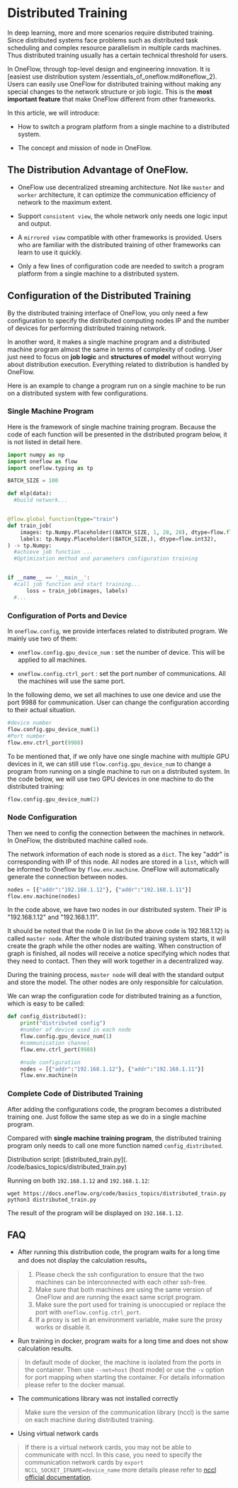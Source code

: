 # Distributed Training

In deep learning, more and more scenarios require distributed training. Since distributed systems face problems such as distributed task scheduling and complex resource parallelism in multiple cards machines. Thus distributed training usually has a certain technical threshold for users.

In OneFlow, through top-level design and engineering innovation. It is [easiest use distribution system /essentials_of_oneflow.md#oneflow_2). Users can easily use OneFlow for distributed training without making any special changes to the network structure or job logic. This is the **most important feature** that make OneFlow different from other frameworks.

In this article, we will introduce:

* How to switch a program platform from a single machine to a distributed system.

* The concept and mission of node in OneFlow.

## The Distribution Advantage of OneFlow.

* OneFlow use decentralized streaming architecture. Not like  `master` and `worker` architecture, it can optimize the communication efficiency of network to the maximum extent.

* Support `consistent view`, the whole network only needs one logic input and output.

* A `mirrored view` compatible with other frameworks is provided. Users who are familiar with the distributed training of other frameworks can learn to use it quickly. 

* Only a few lines of configuration code are needed to switch a program platform from a single machine to a distributed system.

## Configuration of the Distributed Training

By the distributed training interface of OneFlow, you only need a few configuration to specify the distributed computing nodes IP and the number of devices for performing distributed training network.

In another word, it makes a single machine program and a distributed machine program almost the same in terms of complexity of coding. User just need to focus on **job logic** and **structures of model** without worrying about distribution execution. Everything related to distribution is handled by OneFlow.

Here is an example to change a program run on a single machine to be run on a distributed system with few configurations. 

### Single Machine Program
Here is the framework of single machine training program. Because the code of each function will be presented in the distributed program below, it is not listed in detail here.
```python
import numpy as np
import oneflow as flow
import oneflow.typing as tp

BATCH_SIZE = 100

def mlp(data):
  #build network...


@flow.global_function(type="train")
def train_job(
    images: tp.Numpy.Placeholder((BATCH_SIZE, 1, 28, 28), dtype=flow.float),
    labels: tp.Numpy.Placeholder((BATCH_SIZE,), dtype=flow.int32),
) -> tp.Numpy:
  #achieve job function ...
  #Optimization method and parameters configuration training


if __name__ == '__main__':
  #call job function and start training...
      loss = train_job(images, labels)
  #...
```

### Configuration of Ports and Device

In `oneflow.config`, we provide interfaces related to distributed program. We mainly use two of them:

* `oneflow.config.gpu_device_num` : set the number of device. This will be applied to all machines.

* `oneflow.config.ctrl_port` : set the port number of communications. All the machines will use the same port. 

In the following demo, we set all machines to use one device and use the port 9988 for communication. User can change the configuration according to their actual situation.
```python
#device number
flow.config.gpu_device_num(1)
#Port number
flow.env.ctrl_port(9988)
```

To be mentioned that, if we only have one single machine with multiple GPU devices in it, we can still use  `flow.config.gpu_device_num`  to change a program from running on a single machine to run on a distributed system. In the code below, we will use two GPU devices in one machine to do the distributed training:
```python
flow.config.gpu_device_num(2)
```

### Node Configuration

Then we need to config the connection between the machines in network. In OneFlow, the distributed machine called `node`.

The network information of each node is stored as a `dict`. The key "addr" is corresponding with IP of this node. All nodes are stored in a `list`, which will be informed to Oneflow by `flow.env.machine`. OneFlow will automatically generate the connection between nodes.

```python
nodes = [{"addr":"192.168.1.12"}, {"addr":"192.168.1.11"}]
flow.env.machine(nodes)
```

In the code above, we have two nodes in our distributed system. Their IP is "192.168.1.12" and "192.168.1.11".

It should be noted that the node 0 in list (in the above code is 192.168.1.12) is called `master node`. After the whole distributed training system starts, it will create the graph while the other nodes are waiting. When construction of graph is finished, all nodes will receive a notice specifying which nodes that they need to contact. Then they will work together in a decentralized way.

During the training process, `master node`  will deal with the standard output and store the model. The other nodes are only responsible for calculation.

We can wrap the configuration code for distributed training as a function, which is easy to be called:

```python
def config_distributed():
    print("distributed config")
    #number of device used in each node
    flow.config.gpu_device_num(1)
    #communication channel 
    flow.env.ctrl_port(9988)

    #node configuration 
    nodes = [{"addr":"192.168.1.12"}, {"addr":"192.168.1.11"}]
    flow.env.machine(n
```

### Complete Code of Distributed Training
After adding the configurations code, the program becomes a distributed training one. Just follow the same step as we do in a single machine program.

Compared with **single machine training program**, the distributed training program only needs to call one more function named `config_distributed`.

Distribution script: [distributed_train.py](. /code/basics_topics/distributed_train.py)

Running on both `192.168.1.12` and `192.168.1.12`:

```shell
wget https://docs.oneflow.org/code/basics_topics/distributed_train.py
python3 distributed_train.py
```
The result of the program will be displayed on `192.168.1.12`.

## FAQ

- After running this distribution code, the program waits for a long time and does not display the calculation results。

> 1. Please check the ssh configuration to ensure that the two machines can be interconnected with each other ssh-free.
> 2. Make sure that both machines are using the same version of OneFlow and are running the exact same script program.
> 3. Make sure the port used for training is unoccupied or replace the port with `oneflow.config.ctrl_port`.
> 4. If a proxy is set in an environment variable, make sure the proxy works or disable it.

- Run training in docker, program waits for a long time and does not show calculation results.

> In default mode of docker, the machine is isolated from the ports in the container. Then use `--net=host` (host mode) or use the `-v` option for port mapping when starting the container. For details information please refer to the docker manual.

- The communications library was not installed correctly

> Make sure the version of the communication library (nccl) is the same on each machine during distributed training.

- Using virtual network cards

> If there is a virtual network cards, you may not be able to communicate with nccl. In this case, you need to specify the communication network cards by `export NCCL_SOCKET_IFNAME=device_name` more details please refer to [nccl official documentation](https://docs.nvidia.com/deeplearning/nccl/user-guide/docs).
